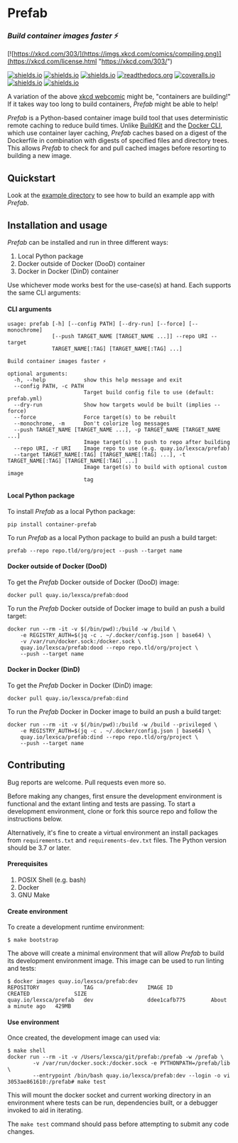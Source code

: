 # Prefab

### *Build container images faster* ⚡️

[![https://xkcd.com/303/](https://imgs.xkcd.com/comics/compiling.png)](https://xkcd.com/license.html "https://xkcd.com/303/")

[![shields.io](https://img.shields.io/pypi/pyversions/container-prefab.svg)](https://pypi.org/project/container-prefab/) [![shields.io](https://img.shields.io/pypi/v/container-prefab.svg)](https://pypi.org/project/container-prefab/) [![shields.io](https://img.shields.io/pypi/wheel/container-prefab.svg)](https://pypi.org/project/container-prefab/) [![readthedocs.org](https://readthedocs.org/projects/prefab/badge/?version=stable)](https://prefab.readthedocs.io/en/stable/?badge=stable) [![coveralls.io](https://coveralls.io/repos/github/lexsca/prefab/badge.svg?branch=main)](https://coveralls.io/github/lexsca/prefab?branch=main) [![shields.io](https://img.shields.io/github/license/lexsca/prefab.svg)](https://github.com/lexsca/prefab/blob/master/LICENSE) [![shields.io](https://img.shields.io/badge/code%20style-black-000000.svg)](https://github.com/psf/black)


A variation of the above [xkcd webcomic](https://xkcd.com/303/) might be, "containers are building!"  If it takes way too long to build containers, *Prefab* might be able to help!

*Prefab* is a Python-based container image build tool that uses deterministic remote caching to reduce build times. Unlike [BuildKit](https://github.com/moby/buildkit#cache) and the [Docker CLI](https://docs.docker.com/engine/reference/commandline/build/#specifying-external-cache-sources), which use container layer caching, *Prefab* caches based on a digest of the Dockerfile in combination with digests of specified files and directory trees.  This allows *Prefab* to check for and pull cached images before resorting to building a new image.


## Quickstart

Look at the [example directory](https://github.com/lexsca/prefab/tree/main/example) to see how to build an example app with *Prefab*.


## Installation and usage

*Prefab* can be installed and run in three different ways:

1. Local Python package
1. Docker outside of Docker (DooD) container
1. Docker in Docker (DinD) container

Use whichever mode works best for the use-case(s) at hand.  Each supports the same CLI arguments:  

#### CLI arguments

```
usage: prefab [-h] [--config PATH] [--dry-run] [--force] [--monochrome]
              [--push TARGET_NAME [TARGET_NAME ...]] --repo URI --target
              TARGET_NAME[:TAG] [TARGET_NAME[:TAG] ...]

Build container images faster ⚡️

optional arguments:
  -h, --help            show this help message and exit
  --config PATH, -c PATH
                        Target build config file to use (default: prefab.yml)
  --dry-run             Show how targets would be built (implies --force)
  --force               Force target(s) to be rebuilt
  --monochrome, -m      Don't colorize log messages
  --push TARGET_NAME [TARGET_NAME ...], -p TARGET_NAME [TARGET_NAME ...]
                        Image target(s) to push to repo after building
  --repo URI, -r URI    Image repo to use (e.g. quay.io/lexsca/prefab)
  --target TARGET_NAME[:TAG] [TARGET_NAME[:TAG] ...], -t TARGET_NAME[:TAG] [TARGET_NAME[:TAG] ...]
                        Image target(s) to build with optional custom image
                        tag
```

#### Local Python package

To install *Prefab* as a local Python package:

```
pip install container-prefab
```

To run *Prefab* as a local Python package to build an push a build target:

```
prefab --repo repo.tld/org/project --push --target name
```

#### Docker outside of Docker (DooD)

To get the *Prefab* Docker outside of Docker (DooD) image:

```
docker pull quay.io/lexsca/prefab:dood
```

To run the *Prefab* Docker outside of Docker image to build an push a build target:

```
docker run --rm -it -v $(/bin/pwd):/build -w /build \
    -e REGISTRY_AUTH=$(jq -c . ~/.docker/config.json | base64) \
    -v /var/run/docker.sock:/docker.sock \                
    quay.io/lexsca/prefab:dood --repo repo.tld/org/project \
    --push --target name
```

#### Docker in Docker (DinD)

To get the *Prefab* Docker in Docker (DinD) image:

```
docker pull quay.io/lexsca/prefab:dind
```

To run the *Prefab* Docker in Docker image to build an push a build target:

```
docker run --rm -it -v $(/bin/pwd):/build -w /build --privileged \
    -e REGISTRY_AUTH=$(jq -c . ~/.docker/config.json | base64) \                
    quay.io/lexsca/prefab:dind --repo repo.tld/org/project \
    --push --target name
```


## Contributing

Bug reports are welcome.  Pull requests even more so.

Before making any changes, first ensure the development environment is functional and the extant linting and tests are passing.  To start a development environment, clone or fork this source repo and follow the instructions below.

Alternatively, it's fine to create a virtual environment an install packages from `requirements.txt` and `requirements-dev.txt` files. The Python version should be 3.7 or later.

#### Prerequisites

1. POSIX Shell (e.g. bash)
1. Docker
1. GNU Make

#### Create environment


To create a development runtime environment:

```
$ make bootstrap
```

The above will create a minimal environment that will allow *Prefab* to build its development environment image.  This image can be used to run linting and tests:

```
$ docker images quay.io/lexsca/prefab:dev
REPOSITORY              TAG                 IMAGE ID            CREATED              SIZE
quay.io/lexsca/prefab   dev                 ddee1cafb775        About a minute ago   429MB
```

#### Use environment


Once created, the development image can used via:

```
$ make shell 
docker run --rm -it -v /Users/lexsca/git/prefab:/prefab -w /prefab \
		-v /var/run/docker.sock:/docker.sock -e PYTHONPATH=/prefab/lib \
		--entrypoint /bin/bash quay.io/lexsca/prefab:dev --login -o vi
3053ae861610:/prefab# make test
```

This will mount the docker socket and current working directory in an environment where tests can be run, dependencies built, or a debugger invoked to aid in iterating.

The `make test` command should pass before attempting to submit any code changes.
